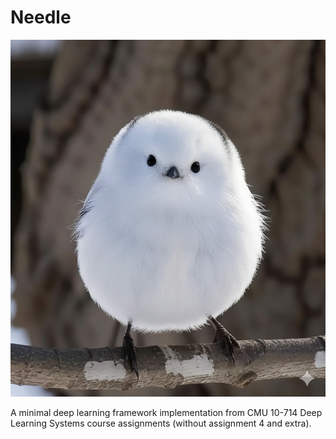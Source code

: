 # Needle

![cover](./cover.png)

A minimal deep learning framework implementation from CMU 10-714 Deep Learning Systems course assignments (without assignment 4 and extra).
